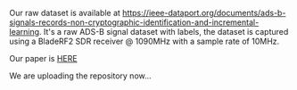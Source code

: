 Our raw dataset is available at https://ieee-dataport.org/documents/ads-b-signals-records-non-cryptographic-identification-and-incremental-learning.
It's a raw ADS-B signal dataset with labels, the dataset is captured using a BladeRF2 SDR receiver @ 1090MHz with a sample rate of 10MHz.

Our paper is [HERE](Class_incremental_learning_for_device_identification_in_IoT_IoT_16942_2021.pdf)

We are uploading the repository now...
